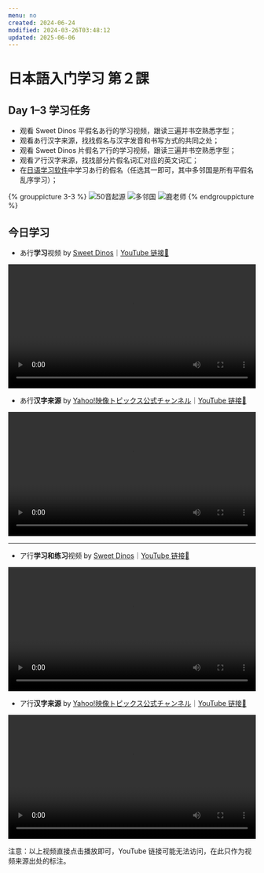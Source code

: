 ```yaml
---
menu: no
created: 2024-06-24
modified: 2024-03-26T03:48:12
updated: 2025-06-06
---
```


# 日本語入门学习 第２課

## Day 1–3 学习任务

- 观看 Sweet Dinos 平假名あ行的学习视频，跟读三遍并书空熟悉字型；
- 观看あ行汉字来源，找找假名与汉字发音和书写方式的共同之处；
- 观看 Sweet Dinos 片假名ア行的学习视频，跟读三遍并书空熟悉字型；
- 观看ア行汉字来源，找找部分片假名词汇对应的英文词汇；
- 在[日语学习软件](https://minielephant.net/beginner-japanese#学习软件)中学习あ行的假名（任选其一即可，其中多邻国是所有平假名乱序学习）；

{% grouppicture 3-3 %}
![50音起源](https://mini-elephant-1318622621.cos.ap-chongqing.myqcloud.com/2024/06/21/IMG_0322.jpeg)
![多邻国](https://mini-elephant-1318622621.cos.ap-chongqing.myqcloud.com/2024/06/21/IMG_0320.jpeg)
![鹿老师](https://mini-elephant-1318622621.cos.ap-chongqing.myqcloud.com/2024/06/21/IMG_0319.jpeg)
{% endgrouppicture %}

## 今日学习

- あ行**学习**视频 by [Sweet Dinos](https://www.youtube.com/@SweetDinos/videos)｜[YouTube 链接🔗](https://www.youtube.com/watch?v=5hYz3Kn08Oo)

<video width="100%" height="auto" controls>
  <source src="https://mini-elephant-1318622621.cos.ap-chongqing.myqcloud.com/2024/06/21/learn-hiragana-alphabet-characters-lesson-1.mp4" type="video/mp4">
</video>

- あ行**汉字来源** by [Yahoo!映像トピックス公式チャンネル](https://www.youtube.com/@yahoo4559)｜[YouTube 链接🔗](https://youtu.be/9hNcG4QTBDo?si=zd35rxHpLG6OjSjF)

<video width="100%" height="auto" controls>
  <source src="https://mini-elephant-1318622621.cos.ap-chongqing.myqcloud.com/2024/06/21/a-hiragana-kanji.mp4" type="video/mp4">
</video>

---

- ア行**学习和练习**视频 by [Sweet Dinos](https://www.youtube.com/@SweetDinos/videos)｜[YouTube 链接🔗](https://www.youtube.com/watch?v=4CN0Rv7YqFw)

<video width="100%" height="auto" controls>
  <source src="https://mini-elephant-1318622621.cos.ap-chongqing.myqcloud.com/english/learn-katakana-japanese-alphabet-characters-lesson-1.mp4" type="video/mp4">
</video>

- ア行**汉字来源** by [Yahoo!映像トピックス公式チャンネル](https://www.youtube.com/@yahoo4559)｜[YouTube 链接🔗]()

<video width="100%" height="auto" controls>
  <source src="https://mini-elephant-1318622621.cos.ap-chongqing.myqcloud.com/english/japanese-katakana-were-born-from-chinese-characters-a.mp4" type="video/mp4">
</video>

<span class="caption">注意：以上视频直接点击播放即可，YouTube 链接可能无法访问，在此只作为视频来源出处的标注。</span>
